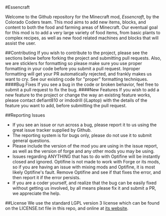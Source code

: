 #Essencraft


Welcome to the Github repository for the Minecraft mod, *Essencraft*, by the Colorado Coders team. This mod aims to add new items, blocks, and content to both the food and farming areas of Minecraft. Our eventual goal for this mod is to add a very large variety of food items, from basic plants to complex recipes, as well as new food related machines and blocks that will assist the user.



##Contributing
If you wish to contribute to the project, please see the sections below before forking the project and submitting pull requests. Also, we are sticklers for formatting so please make sure you use proper formatting in your code before you submit a pull request. Inproper formatting will get your PR automatically rejected, and frankly makes us want to cry. See our existing code for "proper" formatting techniques.
####Bug Fixes
If you see a bug in the code or broken behavior, feel free to submit a pull request to fix the bug.
####New Features
If you wish to add a new feature to the project or change the way an existing feature works, please contact defiant810 or imdodrill (iLaptop) with the details of the feature you want to add, before submitting the pull request.



##Reporting Issues
* If you see an issue or run across a bug, please report it to us using the great issue tracker supplied by Github.
* The reporting system is for bugs only, please do not use it to submit general questions.
* Please include the version of the mod you are using in the issue report, as well as the version of forge and any other mods you may be using.
* Issues regarding ANYTHING that has to do with Optifine will be instantly closed and ignored. Optifine is not made to work with Forge or its mods, so if you are having an issue with mixing mods and Optifine, it is most likely Optifine's fault. Remove Optifine and see if that fixes the error, and then report it if the error persists.
* If you are a coder yourself, and realize that the bug can be easily fixed without getting us involved, by all means please fix it and submit a PR, we appreciate the help.



##License
We use the standard LGPL version 3 license which can be found on the LICENSE.txt file in this repo, and online at [its website](http://www.gnu.org/licenses/lgpl.html).
